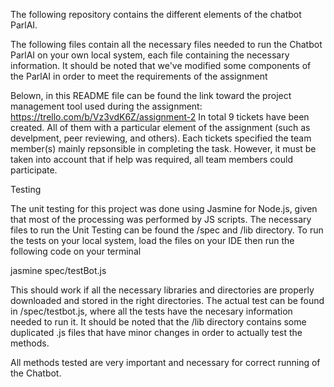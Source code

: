The following repository contains the different elements of the chatbot ParlAI.

The following files contain all the necessary files needed to run the Chatbot ParlAI on your own local system, each file containing the necessary information. It should be noted that we've modified some components of the ParlAI in order to meet the requirements of the assignment

Belown, in this README file can be found the link toward the project management tool used during the assignment: https://trello.com/b/Vz3vdK6Z/assignment-2 
In total 9 tickets have been created. All of them with a particular element of the assignment (such as develpment, peer reviewing, and others).
Each tickets specified the team member(s) mainly repsonsible in completing the task. However, it must be taken into account that if help was required, all team members could participate. 

Testing

The unit testing for this project was done using Jasmine for Node.js, given that most of the processing was performed by JS scripts. The necessary files to run the Unit Testing can be found the /spec and /lib directory. To run the tests on your local system, load the files on your IDE then run the following code on your terminal

jasmine spec/testBot.js

This should work if all the necessary libraries and directories are properly downloaded and stored in the right directories. The actual test can be found in /spec/testbot.js, where all the tests have the necesary information needed to run it. It should be noted that the /lib directory contains some duplicated .js files that have minor changes in order to actually test the methods.

All methods tested are very important and necessary for correct running of the Chatbot.